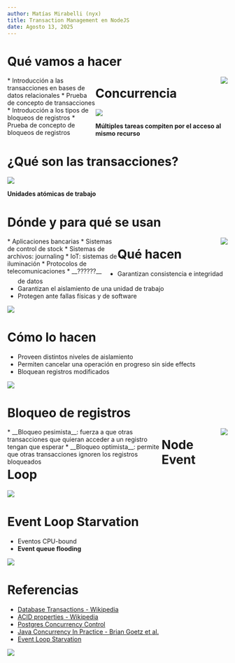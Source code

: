 ```yaml
---
author: Matías Mirabelli (nyx)
title: Transaction Management en NodeJS
date: Agosto 13, 2025
---
```


# Qué vamos a hacer

<div style="float: left; width: 40%;">
* Introducción a las transacciones en bases de datos relacionales
* Prueba de concepto de transacciones
* Introducción a los tipos de bloqueos de registros
* Prueba de concepto de bloqueos de registros
</div>

<img src="image/fantasiosa.png" style="float: right; margin-left: 1em; max-width: 60%">

# Concurrencia

![](image/concurrencia.png)

__Múltiples tareas compiten por el acceso al mismo recurso__

# ¿Qué son las transacciones?

![](image/atomico.png)

**Unidades atómicas de trabajo**

# Dónde y para qué se usan

<div style="float: left; width: 50%;">
* Aplicaciones bancarias
* Sistemas de control de stock
* Sistemas de archivos: journaling
* IoT: sistemas de iluminación
* Protocolos de telecomunicaciones
* __??????__
</div>

<img src="image/mr_x.png" style="float: right; margin-left: 1em; max-width: 50%">

# Qué hacen

* Garantizan consistencia e integridad de datos
* Garantizan el aislamiento de una unidad de trabajo
* Protegen ante fallas físicas y de software

![](image/acid.png)
 
# Cómo lo hacen

* Proveen distintos niveles de aislamiento
* Permiten cancelar una operación en progreso sin side effects
* Bloquean registros modificados

![](image/transaction-states.png)

# Bloqueo de registros

<div style="float: left; width: 70%;">
* __Bloqueo pesimista__: fuerza a que otras transacciones que quieran acceder a un registro tengan que esperar
* __Bloqueo optimista__: permite que otras transacciones ignoren los registros bloqueados
</div>

<img src="image/locking.png" style="float: right; margin-left: 1em; max-width: 30%">

# Node Event Loop

![](image/event_loop.png)

# Event Loop Starvation

* Eventos CPU-bound
* __Event queue flooding__

![](image/flooding.png)

# Referencias

* [Database Transactions - Wikipedia](https://en.wikipedia.org/wiki/Database_transaction)
* [ACID properties - Wikipedia](https://en.wikipedia.org/wiki/ACID)
* [Postgres Concurrency Control](https://www.postgresql.org/docs/current/mvcc.html)
* [Java Concurrency In Practice - Brian Goetz et al.](https://libgen.li/ads.php?md5=26544cc9a44791828d3c53cd03c07c35)
* [Event Loop Starvation](https://medium.com/draftkings-engineering/event-loop-starvation-in-nodejs-a19901e26b41)

![](image/hasta_luego.png)
